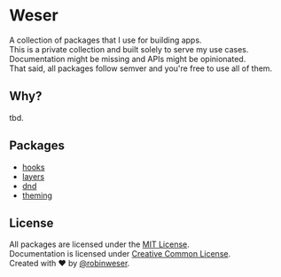 # Weser

A collection of packages that I use for building apps.<br />
This is a private collection and built solely to serve my use cases.<br />
Documentation might be missing and APIs might be opinionated.<br />
That said, all packages follow semver and you're free to use all of them.

## Why?

tbd.

## Packages

- [hooks](/packages/hooks)
- [layers](/packages/layers)
- [dnd](/packages/dnd)
- [theming](/packages/theming)

## License

All packages are licensed under the [MIT License](http://opensource.org/licenses/MIT).<br>
Documentation is licensed under [Creative Common License](http://creativecommons.org/licenses/by/4.0/).<br>
Created with ♥ by [@robinweser](http://weser.io).
